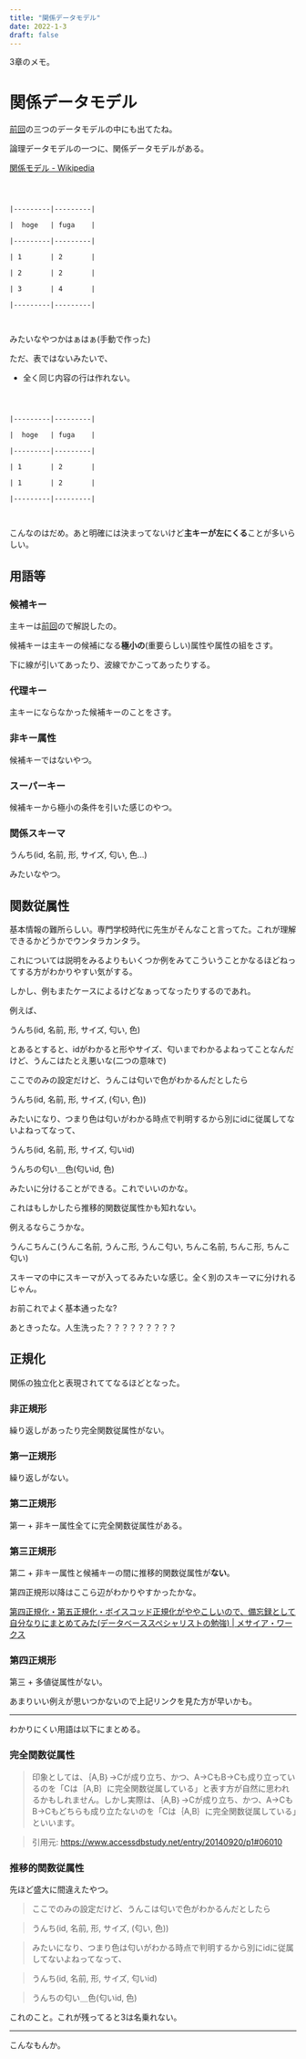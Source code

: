 ```yaml
---
title: "関係データモデル"
date: 2022-1-3
draft: false
---
```

3章のメモ。



# 関係データモデル



[前回](https://blog.londone.net/page?id=180)の三つのデータモデルの中にも出てたね。



論理データモデルの一つに、関係データモデルがある。



[関係モデル - Wikipedia](https://ja.wikipedia.org/wiki/%E9%96%A2%E4%BF%82%E3%83%A2%E3%83%87%E3%83%AB)



```



|---------|---------|

|  hoge   | fuga    |

|---------|---------|

| 1       | 2       |

| 2       | 2       |

| 3       | 4       |

|---------|---------|



```



みたいなやつかはぁはぁ(手動で作った)



ただ、表ではないみたいで、



+ 全く同じ内容の行は作れない。



```



|---------|---------|

|  hoge   | fuga    |

|---------|---------|

| 1       | 2       |

| 1       | 2       |

|---------|---------|



```



こんなのはだめ。あと明確には決まってないけど**主キーが左にくる**ことが多いらしい。



## 用語等



### 候補キー



主キーは[前回](https://blog.londone.net/page?id=180)ので解説したの。



候補キーは主キーの候補になる**極小の**(重要らしい)属性や属性の組をさす。



下に線が引いてあったり、波線でかこってあったりする。



### 代理キー



主キーにならなかった候補キーのことをさす。



### 非キー属性



候補キーではないやつ。



### スーパーキー



候補キーから極小の条件を引いた感じのやつ。



### 関係スキーマ



うんち(id, 名前, 形, サイズ, 匂い, 色...)



みたいなやつ。



## 関数従属性



基本情報の難所らしい。専門学校時代に先生がそんなこと言ってた。これが理解できるかどうかでウンタラカンタラ。



これについては説明をみるよりもいくつか例をみてこういうことかなるほどねってする方がわかりやすい気がする。



しかし、例もまたケースによるけどなぁってなったりするのであれ。



例えば、



うんち(id, 名前, 形, サイズ, 匂い, 色)



とあるとすると、idがわかると形やサイズ、匂いまでわかるよねってことなんだけど、うんこはたとえ悪いな(二つの意味で)



ここでのみの設定だけど、うんこは匂いで色がわかるんだとしたら



うんち(id, 名前, 形, サイズ, (匂い, 色))



みたいになり、つまり色は匂いがわかる時点で判明するから別にidに従属してないよねってなって、



うんち(id, 名前, 形, サイズ, 匂いid)



うんちの匂い＿色(匂いid, 色)



みたいに分けることができる。これでいいのかな。



これはもしかしたら推移的関数従属性かも知れない。



例えるならこうかな。



うんこちんこ(うんこ名前, うんこ形, うんこ匂い, ちんこ名前, ちんこ形, ちんこ匂い)



スキーマの中にスキーマが入ってるみたいな感じ。全く別のスキーマに分けれるじゃん。



お前これでよく基本通ったな?



あときったな。人生洗った？？？？？？？？？



## 正規化



関係の独立化と表現されててなるほどとなった。



### 非正規形



繰り返しがあったり完全関数従属性がない。



### 第一正規形



繰り返しがない。



### 第二正規形



第一 + 非キー属性全てに完全関数従属性がある。



### 第三正規形



第二 + 非キー属性と候補キーの間に推移的関数従属性が**ない**。



第四正規形以降はここら辺がわかりやすかったかな。



[第四正規化・第五正規化・ボイスコッド正規化がややこしいので、備忘録として自分なりにまとめてみた(データベーススペシャリストの勉強) | メサイア・ワークス](https://www.messiahworks.com/archives/3399)



### 第四正規形



第三 + 多値従属性がない。



あまりいい例えが思いつかないので上記リンクを見た方が早いかも。



---



わかりにくい用語は以下にまとめる。



### 完全関数従属性



> 印象としては、｛A,B｝→Cが成り立ち、かつ、A→CもB→Cも成り立っているのを「Cは｛A,B｝に完全関数従属している」と表す方が自然に思われるかもしれません。しかし実際は、｛A,B｝→Cが成り立ち、かつ、A→CもB→Cもどちらも成り立たないのを「Cは｛A,B｝に完全関数従属している」といいます。



> 引用元: https://www.accessdbstudy.net/entry/20140920/p1#06010



### 推移的関数従属性



先ほど盛大に間違えたやつ。



> ここでのみの設定だけど、うんこは匂いで色がわかるんだとしたら



> うんち(id, 名前, 形, サイズ, (匂い, 色))



> みたいになり、つまり色は匂いがわかる時点で判明するから別にidに従属してないよねってなって、



> うんち(id, 名前, 形, サイズ, 匂いid)



> うんちの匂い＿色(匂いid, 色)



これのこと。これが残ってると3は名乗れない。



---



こんなもんか。
